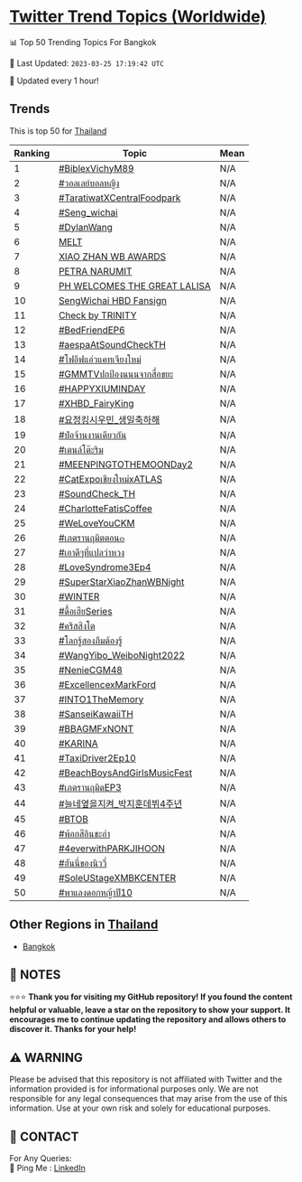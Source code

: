 [Twitter Trend Topics (Worldwide)](https://github.com/ErcinDedeoglu/Twitter-Trend-Topics)
==========


📊 Top 50 Trending Topics For Bangkok

📆 Last Updated: `2023-03-25 17:19:42 UTC`

🔧 Updated every 1 hour!


## Trends

This is top 50 for [Thailand](</Thailand>)

| Ranking | Topic | Mean |
| ------- | ------------ | ------------ |
| 1 | [#BiblexVichyM89](http://twitter.com/search?q=%23BiblexVichyM89) | N/A |
| 2 | [#วอลเลย์บอลหญิง](http://twitter.com/search?q=%23%e0%b8%a7%e0%b8%ad%e0%b8%a5%e0%b9%80%e0%b8%a5%e0%b8%a2%e0%b9%8c%e0%b8%9a%e0%b8%ad%e0%b8%a5%e0%b8%ab%e0%b8%8d%e0%b8%b4%e0%b8%87) | N/A |
| 3 | [#TaratiwatXCentralFoodpark](http://twitter.com/search?q=%23TaratiwatXCentralFoodpark) | N/A |
| 4 | [#Seng_wichai](http://twitter.com/search?q=%23Seng_wichai) | N/A |
| 5 | [#DylanWang](http://twitter.com/search?q=%23DylanWang) | N/A |
| 6 | [MELT](http://twitter.com/search?q=MELT) | N/A |
| 7 | [XIAO ZHAN WB AWARDS](http://twitter.com/search?q=XIAO+ZHAN+WB+AWARDS) | N/A |
| 8 | [PETRA NARUMIT](http://twitter.com/search?q=PETRA+NARUMIT) | N/A |
| 9 | [PH WELCOMES THE GREAT LALISA](http://twitter.com/search?q=PH+WELCOMES+THE+GREAT+LALISA) | N/A |
| 10 | [SengWichai HBD Fansign](http://twitter.com/search?q=SengWichai+HBD+Fansign) | N/A |
| 11 | [Check by TRINITY](http://twitter.com/search?q=Check+by+TRINITY) | N/A |
| 12 | [#BedFriendEP6](http://twitter.com/search?q=%23BedFriendEP6) | N/A |
| 13 | [#aespaAtSoundCheckTH](http://twitter.com/search?q=%23aespaAtSoundCheckTH) | N/A |
| 14 | [#โฟอีฟแอ่วแคทเจียงใหม่](http://twitter.com/search?q=%23%e0%b9%82%e0%b8%9f%e0%b8%ad%e0%b8%b5%e0%b8%9f%e0%b9%81%e0%b8%ad%e0%b9%88%e0%b8%a7%e0%b9%81%e0%b8%84%e0%b8%97%e0%b9%80%e0%b8%88%e0%b8%b5%e0%b8%a2%e0%b8%87%e0%b9%83%e0%b8%ab%e0%b8%a1%e0%b9%88) | N/A |
| 15 | [#GMMTVปกป้องนนนจากสื่อขยะ](http://twitter.com/search?q=%23GMMTV%e0%b8%9b%e0%b8%81%e0%b8%9b%e0%b9%89%e0%b8%ad%e0%b8%87%e0%b8%99%e0%b8%99%e0%b8%99%e0%b8%88%e0%b8%b2%e0%b8%81%e0%b8%aa%e0%b8%b7%e0%b9%88%e0%b8%ad%e0%b8%82%e0%b8%a2%e0%b8%b0) | N/A |
| 16 | [#HAPPYXIUMINDAY](http://twitter.com/search?q=%23HAPPYXIUMINDAY) | N/A |
| 17 | [#XHBD_FairyKing](http://twitter.com/search?q=%23XHBD_FairyKing) | N/A |
| 18 | [#요정킹시우민_생일축하해](http://twitter.com/search?q=%23%ec%9a%94%ec%a0%95%ed%82%b9%ec%8b%9c%ec%9a%b0%eb%af%bc_%ec%83%9d%ec%9d%bc%ec%b6%95%ed%95%98%ed%95%b4) | N/A |
| 19 | [#ป๋อจ้านงานเดียวกัน](http://twitter.com/search?q=%23%e0%b8%9b%e0%b9%8b%e0%b8%ad%e0%b8%88%e0%b9%89%e0%b8%b2%e0%b8%99%e0%b8%87%e0%b8%b2%e0%b8%99%e0%b9%80%e0%b8%94%e0%b8%b5%e0%b8%a2%e0%b8%a7%e0%b8%81%e0%b8%b1%e0%b8%99) | N/A |
| 20 | [#เตนล์โต๊ะริม](http://twitter.com/search?q=%23%e0%b9%80%e0%b8%95%e0%b8%99%e0%b8%a5%e0%b9%8c%e0%b9%82%e0%b8%95%e0%b9%8a%e0%b8%b0%e0%b8%a3%e0%b8%b4%e0%b8%a1) | N/A |
| 21 | [#MEENPINGTOTHEMOONDay2](http://twitter.com/search?q=%23MEENPINGTOTHEMOONDay2) | N/A |
| 22 | [#CatExpoเชียงใหม่xATLAS](http://twitter.com/search?q=%23CatExpo%e0%b9%80%e0%b8%8a%e0%b8%b5%e0%b8%a2%e0%b8%87%e0%b9%83%e0%b8%ab%e0%b8%a1%e0%b9%88xATLAS) | N/A |
| 23 | [#SoundCheck_TH](http://twitter.com/search?q=%23SoundCheck_TH) | N/A |
| 24 | [#CharlotteFatisCoffee](http://twitter.com/search?q=%23CharlotteFatisCoffee) | N/A |
| 25 | [#WeLoveYouCKM](http://twitter.com/search?q=%23WeLoveYouCKM) | N/A |
| 26 | [#เภตรานฤมิตตอน๓](http://twitter.com/search?q=%23%e0%b9%80%e0%b8%a0%e0%b8%95%e0%b8%a3%e0%b8%b2%e0%b8%99%e0%b8%a4%e0%b8%a1%e0%b8%b4%e0%b8%95%e0%b8%95%e0%b8%ad%e0%b8%99%e0%b9%93) | N/A |
| 27 | [#เอาดีๆที่แปลว่าหวง](http://twitter.com/search?q=%23%e0%b9%80%e0%b8%ad%e0%b8%b2%e0%b8%94%e0%b8%b5%e0%b9%86%e0%b8%97%e0%b8%b5%e0%b9%88%e0%b9%81%e0%b8%9b%e0%b8%a5%e0%b8%a7%e0%b9%88%e0%b8%b2%e0%b8%ab%e0%b8%a7%e0%b8%87) | N/A |
| 28 | [#LoveSyndrome3Ep4](http://twitter.com/search?q=%23LoveSyndrome3Ep4) | N/A |
| 29 | [#SuperStarXiaoZhanWBNight](http://twitter.com/search?q=%23SuperStarXiaoZhanWBNight) | N/A |
| 30 | [#WINTER](http://twitter.com/search?q=%23WINTER) | N/A |
| 31 | [#ดื้อเฮียSeries](http://twitter.com/search?q=%23%e0%b8%94%e0%b8%b7%e0%b9%89%e0%b8%ad%e0%b9%80%e0%b8%ae%e0%b8%b5%e0%b8%a2Series) | N/A |
| 32 | [#คริสสิงโต](http://twitter.com/search?q=%23%e0%b8%84%e0%b8%a3%e0%b8%b4%e0%b8%aa%e0%b8%aa%e0%b8%b4%e0%b8%87%e0%b9%82%e0%b8%95) | N/A |
| 33 | [#โลกรู้สองภีมต้องรู้](http://twitter.com/search?q=%23%e0%b9%82%e0%b8%a5%e0%b8%81%e0%b8%a3%e0%b8%b9%e0%b9%89%e0%b8%aa%e0%b8%ad%e0%b8%87%e0%b8%a0%e0%b8%b5%e0%b8%a1%e0%b8%95%e0%b9%89%e0%b8%ad%e0%b8%87%e0%b8%a3%e0%b8%b9%e0%b9%89) | N/A |
| 34 | [#WangYibo_WeiboNight2022](http://twitter.com/search?q=%23WangYibo_WeiboNight2022) | N/A |
| 35 | [#NenieCGM48](http://twitter.com/search?q=%23NenieCGM48) | N/A |
| 36 | [#ExcellencexMarkFord](http://twitter.com/search?q=%23ExcellencexMarkFord) | N/A |
| 37 | [#INTO1TheMemory](http://twitter.com/search?q=%23INTO1TheMemory) | N/A |
| 38 | [#SanseiKawaiiTH](http://twitter.com/search?q=%23SanseiKawaiiTH) | N/A |
| 39 | [#BBAGMFxNONT](http://twitter.com/search?q=%23BBAGMFxNONT) | N/A |
| 40 | [#KARINA](http://twitter.com/search?q=%23KARINA) | N/A |
| 41 | [#TaxiDriver2Ep10](http://twitter.com/search?q=%23TaxiDriver2Ep10) | N/A |
| 42 | [#BeachBoysAndGirlsMusicFest](http://twitter.com/search?q=%23BeachBoysAndGirlsMusicFest) | N/A |
| 43 | [#เภตรานฤมิตEP3](http://twitter.com/search?q=%23%e0%b9%80%e0%b8%a0%e0%b8%95%e0%b8%a3%e0%b8%b2%e0%b8%99%e0%b8%a4%e0%b8%a1%e0%b8%b4%e0%b8%95EP3) | N/A |
| 44 | [#늘네옆을지켜_박지훈데뷔4주년](http://twitter.com/search?q=%23%eb%8a%98%eb%84%a4%ec%98%86%ec%9d%84%ec%a7%80%ec%bc%9c_%eb%b0%95%ec%a7%80%ed%9b%88%eb%8d%b0%eb%b7%944%ec%a3%bc%eb%85%84) | N/A |
| 45 | [#BTOB](http://twitter.com/search?q=%23BTOB) | N/A |
| 46 | [#พ้อกสีอินชะอํา](http://twitter.com/search?q=%23%e0%b8%9e%e0%b9%89%e0%b8%ad%e0%b8%81%e0%b8%aa%e0%b8%b5%e0%b8%ad%e0%b8%b4%e0%b8%99%e0%b8%8a%e0%b8%b0%e0%b8%ad%e0%b9%8d%e0%b8%b2) | N/A |
| 47 | [#4everwithPARKJIHOON](http://twitter.com/search?q=%234everwithPARKJIHOON) | N/A |
| 48 | [#ฮันนี่ของนิววี่](http://twitter.com/search?q=%23%e0%b8%ae%e0%b8%b1%e0%b8%99%e0%b8%99%e0%b8%b5%e0%b9%88%e0%b8%82%e0%b8%ad%e0%b8%87%e0%b8%99%e0%b8%b4%e0%b8%a7%e0%b8%a7%e0%b8%b5%e0%b9%88) | N/A |
| 49 | [#SoleUStageXMBKCENTER](http://twitter.com/search?q=%23SoleUStageXMBKCENTER) | N/A |
| 50 | [#พาแลงดอกหญ้าปี10](http://twitter.com/search?q=%23%e0%b8%9e%e0%b8%b2%e0%b9%81%e0%b8%a5%e0%b8%87%e0%b8%94%e0%b8%ad%e0%b8%81%e0%b8%ab%e0%b8%8d%e0%b9%89%e0%b8%b2%e0%b8%9b%e0%b8%b510) | N/A |



## Other Regions in [Thailand](</Thailand>)

* [Bangkok](</Thailand/Bangkok.md>)



## 📝 NOTES

⭐⭐⭐ **Thank you for visiting my GitHub repository! If you found the content helpful or valuable, leave a star on the repository to show your support. It encourages me to continue updating the repository and allows others to discover it. Thanks for your help!**


## ⚠️ WARNING

Please be advised that this repository is not affiliated with Twitter and the information provided is for informational purposes only. We are not responsible for any legal consequences that may arise from the use of this information. Use at your own risk and solely for educational purposes.


## 📨 CONTACT

 For Any Queries:  
            🏓 Ping Me : [LinkedIn](https://www.linkedin.com/in/ercindedeoglu/)
